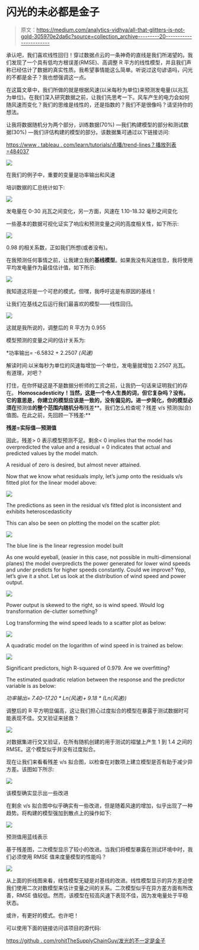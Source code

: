 # 闪光的未必都是金子

> 原文：<https://medium.com/analytics-vidhya/all-that-glitters-is-not-gold-305970e2da6c?source=collection_archive---------20----------------------->

承认吧，我们喜欢线性回归！穿过数据点云的一条神奇的直线是我们所渴望的。我们发现了一个具有低均方根误差(RMSE)、高调整 R 平方的线性模型，并且我们声称已经估计了数据的真实性质。我希望事情能这么简单。听说过这句谚语吗，闪光的不都是金子？我也想强调这一点。

在这篇文章中，我们所做的就是根据风速(以米每秒为单位)来预测发电量(以兆瓦为单位)。在我们深入研究数据之前，让我们先思考一下。风车产生的电力会如何随风速而变化？我们的思维是线性的，还是指数的？我们不是很像吗？请坚持你的想法。

让我将数据随机分为两个部分，训练数据(70%) —我们构建模型的部分和测试数据(30%) —我们评估构建的模型的部分。该数据集可通过以下链接访问:

[https://www . tableau . com/learn/tutorials/点播/trend-lines？播放列表=484037](https://www.tableau.com/learn/tutorials/on-demand/trend-lines?playlist=484037)

![](img/edd3c986968ebcca7729ed7209eaa613.png)

在我们的例子中，重要的变量是功率输出和风速

培训数据的汇总统计如下:

![](img/6aaf8e70377015d1db3e09c2eec6ca94.png)

发电量在 0-30 兆瓦之间变化，另一方面，风速在 1.10-18.32 毫秒之间变化

一些基本的数据可视化证实了响应和预测变量之间的高度相关性，如下所示:

![](img/edac783b8a50bb958a85cfda4f6ed40b.png)

0.98 的相关系数，正如我们所想(或者没有)。

在我预测任何事情之前，让我建立我的**基线模型**。如果我没有风速信息，我将使用平均发电量作为最佳估计值，如下所示:

![](img/27dcc2f450426cfd64c8609747c3be8f.png)

我知道这将是一个可悲的模式，但嘿，我呼吁这是有原因的基线！

让我们在基线之后运行我们最喜欢的模型——线性回归。

![](img/3bb6fc566c23a22bd17d63aed4ee92bb.png)

这就是我所说的，调整后的 R 平方为 0.955

模型预测的变量之间的估计关系为:

*功率输出= -6.5832 + 2.2507 *(风速)*

解读时间:以米每秒为单位的风速每增加一个单位，发电量就增加 2.2507 兆瓦。有道理，对吧？

打住，在你怀疑这是不是数据分析师的工资之前，让我扔一句话来证明我们的存在。 **Homoscadesticity！当然，这是一个令人生畏的词，但它复杂吗？没有。它的意思是，你建立的模型应该是一致的，没有偏见的。进一步简化，你的模型必须在**预测值**的整个范围内随机分布**残差**。我们怎么检查呢？残差 v/s 预测(拟合)值图。在此之前，先回顾一下残差:**

**残差=实际值—预测值**

因此，残差> 0 表示模型预测不足。剩余< 0 implies that the model has overpredicted the value and a residual = 0 indicates that actual and predicted values by the model match.

A residual of zero is desired, but almost never attained.

Now that we know what residuals imply, let’s jump onto the residuals v/s fitted plot for the linear model above:

![](img/ebaf1419de55cd0d724db21b04fd4dc8.png)

The predictions as seen in the residual v/s fitted plot is inconsistent and exhibits heteroscedasticity

This can also be seen on plotting the model on the scatter plot:

![](img/03ea21ca79462957f0dc5e7446ba26f8.png)

The blue line is the linear regression model built

As one would eyeball, (easier in this case, not possible in multi-dimensional planes) the model overpredicts the power generated for lower wind speeds and under predicts for higher speeds constantly. Could we improve? Yep, let’s give it a shot. Let us look at the distribution of wind speed and power output.

![](img/6cde0429c86ed2d559ad72623cfd394f.png)

Power output is skewed to the right, so is wind speed. Would log transformation de-clutter something?

Log transforming the wind speed leads to a scatter plot as below:

![](img/a58b9a0b3324ed4916b4ac7589045953.png)

A quadratic model on the logarithm of wind speed in is trained as below:

![](img/35d1124239a3825860e78851cb49077c.png)

Significant predictors, high R-squared of 0.979\. Are we overfitting?

The estimated quadratic relation between the response and the predictor variable is as below:

*功率输出= 7.40–17.20 * Ln(风速)+ 9.18 * (Ln(风速))*

调整后的 R 平方明显偏高，这让我们担心过度拟合的模型在暴露于测试数据时可能表现不佳。交叉验证来拯救？

![](img/b2ad4fab379b0180db227470692637ef.png)

对数据集进行交叉验证，在所有随机创建的用于测试的褶皱上产生 1 到 1.4 之间的 RMSE。这个模型似乎并没有过度拟合。

现在让我们来看看残差 v/s 拟合图，以检查在对数项上建立模型是否有助于减少异方差。该图如下所示:

![](img/f97035a18829a0c06398f42ee0dcf86c.png)

该模型确实显示出一些改进

在剩余 v/s 拟合图中似乎确实有一些改进，但是随着风速的增加，似乎出现了一种趋势。将构建的模型强加到散点上的操作如下:

![](img/009388e8cabfabc7ef8227d97f641b98.png)

预测值用蓝线表示

基于残差图，二次模型显示了较小的改进。当我们将模型暴露在测试环境中时，我们必须使用 RMSE 值来度量模型的性能吗？

![](img/1b1de709ae591834ac7a141908e985d5.png)

从上面的折线图来看，线性模型无疑是对基线的改进。线性模型显示的异方差迫使我们使用二次对数模型来估计变量之间的关系。二次模型似乎在异方差方面有所改善，RMSE 值较低。然而，该模型在较高风速下表现不佳，因为发电量处于平稳状态。

或许，有更好的模式。也许吧！

可以使用下面的链接访问该项目的源代码:

[https://github . com/rohitTheSupplyChainGuy/发光的不一定是金子](https://github.com/rohitTheSupplyChainGuy/all-that-glitters-is-not-gold)